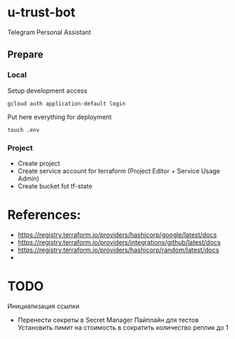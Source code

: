 # u-trust-bot
Telegram Personal Assistant

## Prepare

### Local
Setup development access
```commandline
gcloud auth application-default login
```

Put here everything for deployment
```commandline
touch .env
```

### Project
* Create project
* Create service account for terraform (Project Editor + Service Usage Admin)
* Create bucket fot tf-state


# References:
* https://registry.terraform.io/providers/hashicorp/google/latest/docs
* https://registry.terraform.io/providers/integrations/github/latest/docs
* https://registry.terraform.io/providers/hashicorp/random/latest/docs
* 
# TODO
Инициализация ссылки
* Перенести секреты в Secret Manager
Пайплайн для тестов
Установить лимит на стоимость в 
сократить количество реплик до 1
